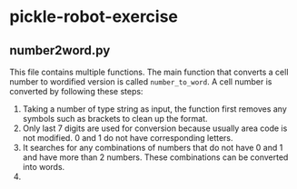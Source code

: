 # pickle-robot-exercise

## number2word.py

This file contains multiple functions. The main function that converts a cell number to wordified version is called <code>number_to_word</code>. A cell number is converted by following these steps:
1. Taking a number of type string as input, the function first removes any symbols such as brackets to clean up the format.
2. Only last 7 digits are used for conversion because usually area code is not modified. 0 and 1 do not have corresponding letters.
3. It searches for any combinations of numbers that do not have 0 and 1 and have more than 2 numbers. These combinations can be converted into words.
4. 